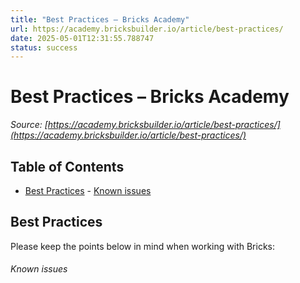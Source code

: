```yaml
---
title: "Best Practices – Bricks Academy"
url: https://academy.bricksbuilder.io/article/best-practices/
date: 2025-05-01T12:31:55.788747
status: success
---
```


# Best Practices – Bricks Academy

*Source: [https://academy.bricksbuilder.io/article/best-practices/](https://academy.bricksbuilder.io/article/best-practices/)*

## Table of Contents

- [Best Practices](#best-practices)
        - [Known issues](#known-issues)

## Best Practices

Please keep the points below in mind when working with Bricks:

###### Known issues

